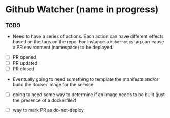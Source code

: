 # Github Watcher (name in progress)

### TODO
* Need to have a series of actions. Each action can have different effects based on the tags on the repo. For instance a `Kubernetes` tag can cause a PR environment (namespace) to be deployed.
- [ ] PR opened
- [ ] PR updated
- [ ] PR closed

* Eventually going to need something to template the manifests and/or build the docker image for the service
- [ ] going to need some way to determine if an image needs to be built (just the presence of a dockerfile?)

- [ ] way to mark PR as do-not-deploy
